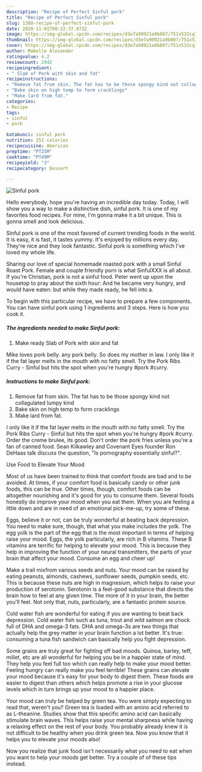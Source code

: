 ```yaml
---
description: "Recipe of Perfect Sinful pork"
title: "Recipe of Perfect Sinful pork"
slug: 1388-recipe-of-perfect-sinful-pork
date: 2020-11-01T00:22:37.673Z
image: https://img-global.cpcdn.com/recipes/d3e7a90921a0b807/751x532cq70/sinful-pork-recipe-main-photo.jpg
thumbnail: https://img-global.cpcdn.com/recipes/d3e7a90921a0b807/751x532cq70/sinful-pork-recipe-main-photo.jpg
cover: https://img-global.cpcdn.com/recipes/d3e7a90921a0b807/751x532cq70/sinful-pork-recipe-main-photo.jpg
author: Mabelle Alexander
ratingvalue: 4.2
reviewcount: 2942
recipeingredient:
- " Slab of Pork with skin and fat"
recipeinstructions:
- "Remove fat from skin. The fat has to be those spongy kind not collagulated lumpy kind"
- "Bake skin on high temp to form cracklings"
- "Make lard from fat."
categories:
- Recipe
tags:
- sinful
- pork

katakunci: sinful pork 
nutrition: 251 calories
recipecuisine: American
preptime: "PT25M"
cooktime: "PT49M"
recipeyield: "3"
recipecategory: Dessert

---
```



![Sinful pork](https://img-global.cpcdn.com/recipes/d3e7a90921a0b807/751x532cq70/sinful-pork-recipe-main-photo.jpg)

Hello everybody, hope you're having an incredible day today. Today, I will show you a way to make a distinctive dish, sinful pork. It is one of my favorites food recipes. For mine, I'm gonna make it a bit unique. This is gonna smell and look delicious.

Sinful pork is one of the most favored of current trending foods in the world. It is easy, it is fast, it tastes yummy. It's enjoyed by millions every day. They're nice and they look fantastic. Sinful pork is something which I've loved my whole life.

Sharing our love of special homemade roasted pork with a small Sinful Roast Pork. Female and couple friendly porn is what SinfulXXX is all about. If you&#39;re Christian, pork is not a sinful food. Peter went up upon the housetop to pray about the sixth hour: And he became very hungry, and would have eaten: but while they made ready, he fell into a.


To begin with this particular recipe, we have to prepare a few components. You can have sinful pork using 1 ingredients and 3 steps. Here is how you cook it.

<!--inarticleads1-->

##### The ingredients needed to make Sinful pork:

1. Make ready  Slab of Pork with skin and fat


Mike loves pork belly. any pork belly. So does my mother in law. I only like it if the fat layer melts in the mouth with no fatty smell. Try the Pork Ribs Curry - Sinful but hits the spot when you&#39;re hungry #pork #curry. 

<!--inarticleads2-->

##### Instructions to make Sinful pork:

1. Remove fat from skin. The fat has to be those spongy kind not collagulated lumpy kind
1. Bake skin on high temp to form cracklings
1. Make lard from fat.


I only like it if the fat layer melts in the mouth with no fatty smell. Try the Pork Ribs Curry - Sinful but hits the spot when you&#39;re hungry #pork #curry. Order the creme brulee, its good. Don&#39;t order the pork fries unless you&#39;re a fan of canned food. Sean Kilkawley and Covenant Eyes founder Ron DeHaas talk discuss the question, &#34;Is pornography essentially sinful?&#34;. 

Use Food to Elevate Your Mood


Most of us have been trained to think that comfort foods are bad and to be avoided. At times, if your comfort food is basically candy or other junk foods, this can be true. Other times, though, comfort foods can be altogether nourishing and it's good for you to consume them. Several foods honestly do improve your mood when you eat them. When you are feeling a little down and are in need of an emotional pick-me-up, try some of these.

Eggs, believe it or not, can be truly wonderful at beating back depression. You need to make sure, though, that what you make includes the yolk. The egg yolk is the part of the egg that is the most important in terms of helping raise your mood. Eggs, the yolk particularly, are rich in B vitamins. These B vitamins are terrific for helping to elevate your mood. This is because they help in improving the function of your neural transmitters, the parts of your brain that affect your mood. Consume an egg and cheer up!

Make a trail mixfrom various seeds and nuts. Your mood can be raised by eating peanuts, almonds, cashews, sunflower seeds, pumpkin seeds, etc. This is because these nuts are high in magnesium, which helps to raise your production of serotonin. Serotonin is a feel-good substance that directs the brain how to feel at any given time. The more of it in your brain, the better you'll feel. Not only that, nuts, particularly, are a fantastic protein source.

Cold water fish are wonderful for eating if you are wanting to beat back depression. Cold water fish such as tuna, trout and wild salmon are chock full of DHA and omega-3 fats. DHA and omega-3s are two things that actually help the grey matter in your brain function a lot better. It's true: consuming a tuna fish sandwich can basically help you fight depression. 

Some grains are truly great for fighting off bad moods. Quinoa, barley, teff, millet, etc are all wonderful for helping you be in a happier state of mind. They help you feel full too which can really help to make your mood better. Feeling hungry can really make you feel terrible! These grains can elevate your mood because it's easy for your body to digest them. These foods are easier to digest than others which helps promote a rise in your glucose levels which in turn brings up your mood to a happier place.

Your mood can truly be helped by green tea. You were simply expecting to read that, weren't you? Green tea is loaded with an amino acid referred to as L-theanine. Studies show that this specific amino acid can basically stimulate brain waves. This helps raise your mental sharpness while having a relaxing effect on the rest of your body. You probably already knew it is not difficult to be healthy when you drink green tea. Now you know that it helps you to elevate your moods also!

Now you realize that junk food isn't necessarily what you need to eat when you want to help your moods get better. Try  a  couple of  of  these  tips  instead.

